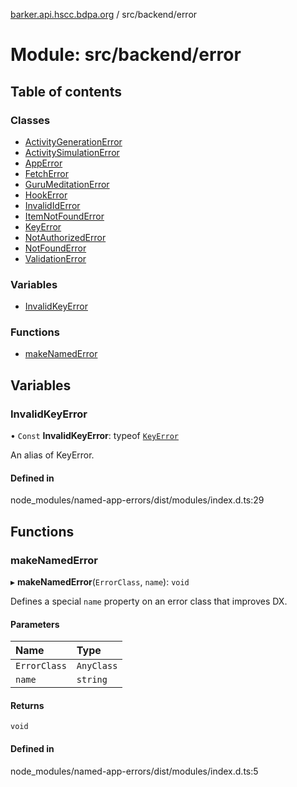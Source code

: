 [barker.api.hscc.bdpa.org][1] / src/backend/error

# Module: src/backend/error

## Table of contents

### Classes

- [ActivityGenerationError][2]
- [ActivitySimulationError][3]
- [AppError][4]
- [FetchError][5]
- [GuruMeditationError][6]
- [HookError][7]
- [InvalidIdError][8]
- [ItemNotFoundError][9]
- [KeyError][10]
- [NotAuthorizedError][11]
- [NotFoundError][12]
- [ValidationError][13]

### Variables

- [InvalidKeyError][14]

### Functions

- [makeNamedError][15]

## Variables

### InvalidKeyError

• `Const` **InvalidKeyError**: typeof [`KeyError`][10]

An alias of KeyError.

#### Defined in

node_modules/named-app-errors/dist/modules/index.d.ts:29

## Functions

### makeNamedError

▸ **makeNamedError**(`ErrorClass`, `name`): `void`

Defines a special `name` property on an error class that improves DX.

#### Parameters

| Name         | Type       |
| :----------- | :--------- |
| `ErrorClass` | `AnyClass` |
| `name`       | `string`   |

#### Returns

`void`

#### Defined in

node_modules/named-app-errors/dist/modules/index.d.ts:5

[1]: ../README.md
[2]: ../classes/src_backend_error.activitygenerationerror.md
[3]: ../classes/src_backend_error.activitysimulationerror.md
[4]: ../classes/src_backend_error.apperror.md
[5]: ../classes/src_backend_error.fetcherror.md
[6]: ../classes/src_backend_error.gurumeditationerror.md
[7]: ../classes/src_backend_error.hookerror.md
[8]: ../classes/src_backend_error.invalididerror.md
[9]: ../classes/src_backend_error.itemnotfounderror.md
[10]: ../classes/src_backend_error.keyerror.md
[11]: ../classes/src_backend_error.notauthorizederror.md
[12]: ../classes/src_backend_error.notfounderror.md
[13]: ../classes/src_backend_error.validationerror.md
[14]: src_backend_error.md#invalidkeyerror
[15]: src_backend_error.md#makenamederror
